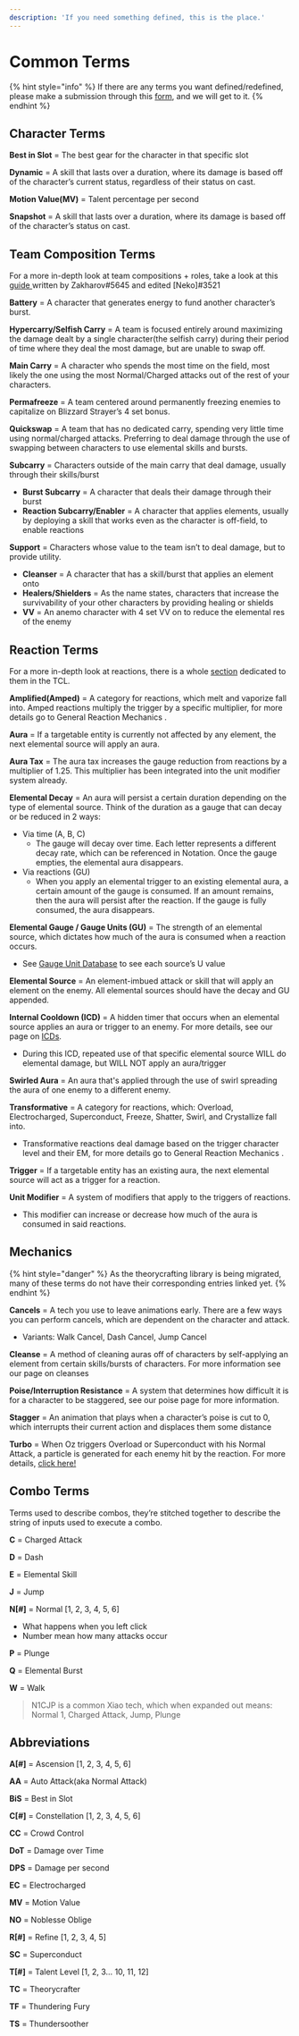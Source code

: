 ```yaml
---
description: 'If you need something defined, this is the place.'
---
```


# Common Terms

{% hint style="info" %}
If there are any terms you want defined/redefined, please make a submission through this [form](https://forms.gle/JeiHNSb8mfWxCAGv5), and we will get to it.
{% endhint %}

## Character Terms

**Best in Slot** = The best gear for the character in that specific slot

**Dynamic** = A skill that lasts over a duration, where its damage is based off of the character’s current status, regardless of their status on cast.

**Motion Value\(MV\)** = Talent percentage per second

**Snapshot** = A skill that lasts over a duration, where its damage is based off of the character’s status on cast.

## Team Composition Terms

For a more in-depth look at team compositions + roles, take a look at this [guide ](https://guides.keqingmains.com/team-building/team-building-guide)written by Zakharov\#5645 and edited \[Neko\]\#3521

**Battery** = A character that generates energy to fund another character’s burst.

**Hypercarry/Selfish Carry** = A team is focused entirely around maximizing the damage dealt by a single character\(the selfish carry\) during their period of time where they deal the most damage, but are unable to swap off.

**Main Carry** = A character who spends the most time on the field, most likely the one using the most Normal/Charged attacks out of the rest of your characters.

**Permafreeze** = A team centered around permanently freezing enemies to capitalize on Blizzard Strayer’s 4 set bonus.

**Quickswap** = A team that has no dedicated carry, spending very little time using normal/charged attacks. Preferring to deal damage through the use of swapping between characters to use elemental skills and bursts.

**Subcarry** = Characters outside of the main carry that deal damage, usually through their skills/burst

* **Burst Subcarry** = A character that deals their damage through their burst
* **Reaction Subcarry/Enabler** = A character that applies elements, usually by deploying a skill that works even as the character is off-field, to enable reactions

**Support** = Characters whose value to the team isn’t to deal damage, but to provide utility.

* **Cleanser** = A character that has a skill/burst that applies an element onto
* **Healers/Shielders** = As the name states, characters that increase the survivability of your other characters by providing healing or shields
* **VV** = An anemo character with 4 set VV on to reduce the elemental res of the enemy

## Reaction Terms

For a more in-depth look at reactions, there is a whole [section](https://library.keqingmains.com/mechanics/combat/elemental-reactions) dedicated to them in the TCL.

**Amplified\(Amped\)** = A category for reactions, which melt and vaporize fall into. Amped reactions multiply the trigger by a specific multiplier, for more details go to General Reaction Mechanics
.

**Aura** = If a targetable entity is currently not affected by any element, the next elemental source will apply an aura.

**Aura Tax** = The aura tax increases the gauge reduction from reactions by a multiplier of 1.25. This multiplier has been integrated into the unit modifier system already.

**Elemental Decay** = An aura will persist a certain duration depending on the type of elemental source. Think of the duration as a gauge that can decay or be reduced in 2 ways:

* Via time \(A, B, C\)
  * The gauge will decay over time. Each letter represents a different decay rate, which can be referenced in Notation. Once the gauge empties, the elemental aura disappears.
* Via reactions \(GU\)
  * When you apply an elemental trigger to an existing elemental aura, a certain amount of the gauge is consumed. If an amount remains, then the aura will persist after the reaction. If the gauge is fully consumed, the aura disappears.

**Elemental Gauge / Gauge Units \(GU\)** = The strength of an elemental source, which dictates how much of the aura is consumed when a reaction occurs.

* See [Gauge Unit Database](https://docs.google.com/spreadsheets/d/1uiJje5yqv7v2UKrWoBAgBMrHrrNemtkooo8JqAGJpP8/edit?usp=sharing) to see each source’s U value

**Elemental Source** = An element-imbued attack or skill that will apply an element on the enemy. All elemental sources should have the decay and GU appended.

**Internal Cooldown \(ICD\)** = A hidden timer that occurs when an elemental source applies an aura or trigger to an enemy.
 For more details, see our page on [ICDs](https://library.keqingmains.com/mechanics/combat/elemental-reactions/internal-cooldown-of-elemental-application).

* During this ICD, repeated use of that specific elemental source WILL do elemental damage, but WILL NOT apply an aura/trigger

**Swirled Aura** = An aura that's applied through the use of swirl spreading the aura of one enemy to a different enemy.

**Transformative** = A category for reactions, which: Overload, Electrocharged, Superconduct, Freeze, Shatter, Swirl, and Crystallize fall into.

* Transformative reactions deal damage based on the trigger character level and their EM, for more details go to General Reaction Mechanics
  .

**Trigger** = If a targetable entity has an existing aura, the next elemental source will act as a trigger for a reaction.

**Unit Modifier** = A system of modifiers that apply to the triggers of reactions.

* This modifier can increase or decrease how much of the aura is consumed in said reactions.

## Mechanics

{% hint style="danger" %}
As the theorycrafting library is being migrated, many of these terms do not have their corresponding entries linked yet.
{% endhint %}

**Cancels** = A tech you use to leave animations early. There are a few ways you can perform cancels, which are dependent on the character and attack.

* Variants: Walk Cancel, Dash Cancel, Jump Cancel

**Cleanse** = A method of cleaning auras off of characters by self-applying an element from certain skills/bursts of characters. For more information see our page on cleanses 

**Poise/Interruption Resistance** = A system that determines how difficult it is for a character to be staggered, see our poise page for more information.

**Stagger** = An animation that plays when a character’s poise is cut to 0, which interrupts their current action and displaces them some distance

**Turbo** = When Oz triggers Overload or Superconduct with his Normal Attack, a particle is generated for each enemy hit by the reaction. For more details, [click here!](https://library.keqingmains.com/characters/electro/fischl#turbo)

## Combo Terms

Terms used to describe combos, they’re stitched together to describe the string of inputs used to execute a combo.

**C** = Charged Attack

**D** = Dash

**E** = Elemental Skill

**J** = Jump

**N\[\#\]** = Normal \[1, 2, 3, 4, 5, 6\]

* What happens when you left click
* Number mean how many attacks occur

**P** = Plunge

**Q** = Elemental Burst

**W** = Walk

> N1CJP is a common Xiao tech, which when expanded out means: Normal 1, Charged Attack, Jump, Plunge

## Abbreviations

**A\[\#\]** = Ascension \[1, 2, 3, 4, 5, 6\]

**AA** = Auto Attack\(aka Normal Attack\)

**BiS** = Best in Slot

**C\[\#\]** = Constellation \[1, 2, 3, 4, 5, 6\]

**CC** = Crowd Control

**DoT** = Damage over Time

**DPS** = Damage per second

**EC** = Electrocharged

**MV** = Motion Value

**NO** = Noblesse Oblige

**R\[\#\]** =  Refine \[1, 2, 3, 4, 5\]

**SC** = Superconduct

**T\[\#\]** = Talent Level \[1, 2, 3… 10, 11, 12\]

**TC** = Theorycrafter

**TF** = Thundering Fury

**TS** = Thundersoother





